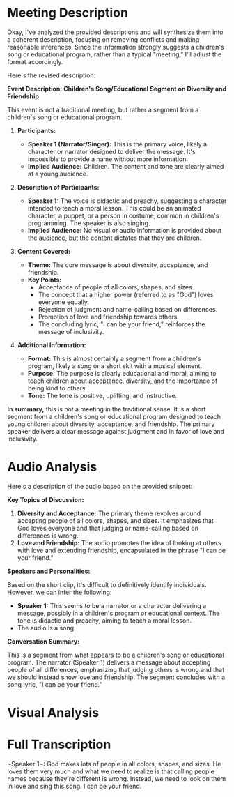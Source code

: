 # Meeting Description

Okay, I've analyzed the provided descriptions and will synthesize them into a coherent description, focusing on removing conflicts and making reasonable inferences.  Since the information strongly suggests a children's song or educational program, rather than a typical "meeting," I'll adjust the format accordingly.

Here's the revised description:

**Event Description: Children's Song/Educational Segment on Diversity and Friendship**

This event is not a traditional meeting, but rather a segment from a children's song or educational program.

1.  **Participants:**

    *   **Speaker 1 (Narrator/Singer):**  This is the primary voice, likely a character or narrator designed to deliver the message.  It's impossible to provide a name without more information.
    *   **Implied Audience:** Children. The content and tone are clearly aimed at a young audience.

2.  **Description of Participants:**

    *   **Speaker 1:**  The voice is didactic and preachy, suggesting a character intended to teach a moral lesson.  This could be an animated character, a puppet, or a person in costume, common in children's programming. The speaker is also singing.
    *   **Implied Audience:**  No visual or audio information is provided about the audience, but the content dictates that they are children.

3.  **Content Covered:**

    *   **Theme:** The core message is about diversity, acceptance, and friendship.
    *   **Key Points:**
        *   Acceptance of people of all colors, shapes, and sizes.
        *   The concept that a higher power (referred to as "God") loves everyone equally.
        *   Rejection of judgment and name-calling based on differences.
        *   Promotion of love and friendship towards others.
        *   The concluding lyric, "I can be your friend," reinforces the message of inclusivity.

4.  **Additional Information:**

    *   **Format:** This is almost certainly a segment from a children's program, likely a song or a short skit with a musical element.
    *   **Purpose:** The purpose is clearly educational and moral, aiming to teach children about acceptance, diversity, and the importance of being kind to others.
    *   **Tone:** The tone is positive, uplifting, and instructive.

**In summary,** this is not a meeting in the traditional sense. It is a short segment from a children's song or educational program designed to teach young children about diversity, acceptance, and friendship. The primary speaker delivers a clear message against judgment and in favor of love and inclusivity.



# Audio Analysis

Here's a description of the audio based on the provided snippet:

**Key Topics of Discussion:**

1.  **Diversity and Acceptance:** The primary theme revolves around accepting people of all colors, shapes, and sizes. It emphasizes that God loves everyone and that judging or name-calling based on differences is wrong.
2.  **Love and Friendship:** The audio promotes the idea of looking at others with love and extending friendship, encapsulated in the phrase "I can be your friend."

**Speakers and Personalities:**

Based on the short clip, it's difficult to definitively identify individuals. However, we can infer the following:

*   **Speaker 1:** This seems to be a narrator or a character delivering a message, possibly in a children's program or educational context. The tone is didactic and preachy, aiming to teach a moral lesson.
* The audio is a song.

**Conversation Summary:**

This is a segment from what appears to be a children's song or educational program. The narrator (Speaker 1) delivers a message about accepting people of all differences, emphasizing that judging others is wrong and that we should instead show love and friendship. The segment concludes with a song lyric, "I can be your friend."



# Visual Analysis




# Full Transcription

~Speaker 1~: God makes lots of people in all colors, shapes, and sizes. He loves them very much and what we need to realize is that calling people names because they're different is wrong. Instead, we need to look on them in love and sing this song. I can be your friend.